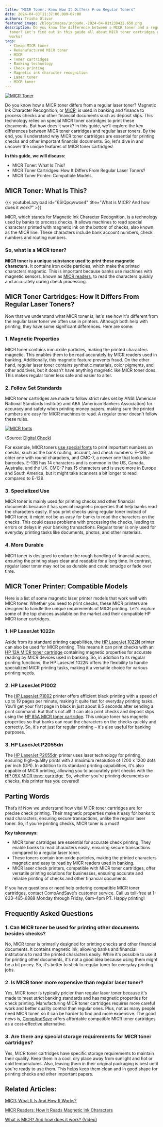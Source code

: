 ```yaml
---
title: "MICR Toner: Know How It Differs From Regular Toners"
date: 2024-04-03T11:37:00.000-07:00
authors: Trisha Olivar
featured_image: /blog/images/ingoude.-2024-04-01t230432.650.png
description: Do you know the difference between a MICR toner and a regular laser
  toner? Let's find out in this guide all about MICR toner cartridges and how it
  works!
tags:
  - Cheap MICR toner
  - Remanufactured MICR toner
  - MICR
  - Toner cartridges
  - Banking technology
  - Check printing
  - Magnetic ink character recognition
  - Laser toner
  - MICR toner
---
```

[![MICR Toner](/blog/images/ingoude.-2024-04-01t230432.650.png "MICR Toner: Know How It Differs From Regular Toners")](/blog/images/ingoude.-2024-04-01t230432.650.png)

Do you know how a MICR toner differs from a regular laser toner? Magnetic Ink Character Recognition, or [MICR](https://www.compandsave.com/blog/posts/micr-what-it-is-and-how-it-works.html), is used in banking and finance to process checks and other financial documents such as deposit slips. This technology relies on special MICR toner cartridges to print these documents. But how does it work? In this guide, we'll explore the key differences between MICR toner cartridges and regular laser toners. By the end, you'll understand why MICR toner cartridges are essential for printing checks and other important financial documents. So, let's dive in and uncover the unique features of MICR toner cartridges!

**In this guide, we will discuss:**

* MICR Toner: What Is This?
* MICR Toner Cartridges: How It Differs From Regular Laser Toners?
* MICR Toner Printer: Compatible Models

## MICR Toner: What Is This?

{{< youtubeLazyload id="6SIQpqwwoe4" title="What is MICR? And how does it work?" >}}

MICR, which stands for Magnetic Ink Character Recognition, is a technology used by banks to process checks. It allows machines to read special characters printed with magnetic ink on the bottom of checks, also known as the MICR line. These characters include bank account numbers, check numbers and routing numbers.

### So, what is a MICR toner?

**MICR toner is a unique substance used to print these magnetic characters.** It contains iron oxide particles, which make the printed characters magnetic. This is important because banks use machines with magnetic sensors, known as [MICR readers](https://www.compandsave.com/blog/posts/micr-readers-understanding-how-it-reads-magnetic-ink-characters.html), to read the characters quickly and accurately during check processing.

## MICR Toner Cartridges: How It Differs From Regular Laser Toners?

Now that we understand what MICR toner is, let's see how it's different from the regular laser toner we often use in printers. Although both help with printing, they have some significant differences. Here are some:

### 1. Magnetic Properties

MICR toner contains iron oxide particles, making the printed characters magnetic. This enables them to be read accurately by MICR readers used in banking. Additionally, this magnetic feature prevents fraud. On the other hand, regular laser toner contains synthetic materials, color pigments, and other additives, but it doesn't have anything magnetic like MICR toner does. This makes regular toner less safe and easier to alter.

### 2. Follow Set Standards

MICR toner cartridges are made to follow strict rules set by ANSI (American National Standards Institute) and ABA (American Bankers Association) for accuracy and safety when printing money papers, making sure the printed numbers are easy for MICR machines to read. A regular toner doesn't follow these rules.

[![MICR fonts](/blog/images/screenshot-2024-03-29-at-9.38.23 pm.png "MICR fonts")](/blog/images/screenshot-2024-03-29-at-9.38.23 pm.png)

(Source: [Digital Check](https://www.digitalcheck.com/battle-micr-fonts-better-e13b-cmc7/))

For example, MICR toners [use special fonts](<https://www.mekorma.com/resources/blog/details/micr-fonts-in-business-central-difference-between-e13b-and-cmc7#:~:text=MICR%20(or%20magnetic%20ink%20character,the%20world%3A%20E13B%20and%20CMC7.>) to print important numbers on checks, such as the bank routing, account, and check numbers: E-13B, an older one with round characters, and CMC-7, a newer one that looks like barcodes. E-13B has 14 characters and is common in the US, Canada, Australia, and the UK. CMC-7 has 15 characters and is used more in Europe and South America, but it might take scanners a bit longer to read compared to E-13B.

### 3. Specialized Use

MICR toner is mainly used for printing checks and other financial documents because it has special magnetic properties that help banks read the characters easily. If you print checks using regular toner instead of MICR toner, it might not be as easy for banks to read the characters on the checks. This could cause problems with processing the checks, leading to errors or delays in your banking transactions. Regular toner is only used for everyday printing tasks like documents, photos, and other materials.

### 4. More Durable

MICR toner is designed to endure the rough handling of financial papers, ensuring the printing stays clear and readable for a long time. In contrast, regular laser toner may not be as durable and could smudge or fade over time.

## MICR Toner Printer: Compatible Models

Here is a list of some magnetic laser printer models that work well with MICR toner. Whether you need to print checks, these MICR printers are designed to handle the unique requirements of MICR printing. Let's explore some of the top choices available on the market and their compatible HP MICR toner cartridges.

### 1. HP LaserJet 1022n

Aside from its standard printing capabilities, the [HP LaserJet 1022N](https://www.compandsave.com/hp/laserjet/1022n-toner-cartridges) printer can also be used for MICR printing. This means it can print checks with an [HP 12A MICR toner cartridge](https://www.compandsave.com/hp/12a-micr-toner-cartridge-q2612a-black) containing magnetic properties for accurate reading by MICR devices used in banking. So, in addition to its regular printing functions, the HP LaserJet 1022N offers the flexibility to handle specialized MICR printing tasks, making it a versatile choice for various printing needs.

### 2. HP LaserJet P1002

The [HP LaserJet P1002](https://www.compandsave.com/hp/laserjet/pro-p1109w-toner-cartridges) printer offers efficient black printing with a speed of up to 19 pages per minute, making it quite fast for everyday printing tasks. You'll get your first page in black in just about 8.5 seconds after sending a print command. But that's not all! It can also print checks and deposit slips using the [HP 85A MICR toner cartridge](https://www.compandsave.com/hp/85a-micr-toner-cartridge-ce285a-black). This unique toner has magnetic properties so that banks can read the characters on the checks quickly and correctly. So, it's not just for regular printing – it's also useful for banking purposes.

### 3. HP LaserJet P2055dn

The [HP LaserJet P2055dn](https://www.compandsave.com/hp/laserjet/p2055dn-toner-cartridges) printer uses laser technology for printing, ensuring high-quality prints with a maximum resolution of 1200 x 1200 dots per inch (DPI). In addition to its standard printing capabilities, it's also capable of MICR printing, allowing you to accurately print checks with the [HP 05X MICR toner cartridge](https://www.compandsave.com/hp/05x-micr-toner-cartridge-ce505x-black). So, whether you're printing documents or checks, this printer has you covered!

## Parting Words

That’s it! Now we understand how vital MICR toner cartridges are for precise check printing. Their magnetic properties make it easy for banks to read characters, ensuring secure transactions, unlike the regular laser toner. So, if you're printing checks, MICR toner is a must!

**Key takeaways:**

* MICR toner cartridges are essential for accurate check printing. They enable banks to read characters easily, ensuring secure transactions compared to a regular laser toner.
* These toners contain iron oxide particles, making the printed characters magnetic and easy to read by MICR readers used in banking.
* MICR laser check printers, compatible with MICR toner cartridges, offer versatile printing solutions for businesses, ensuring accurate and reliable printing of checks and other financial documents.

If you have questions or need help ordering compatible MICR toner cartridges, contact CompAndSave's customer service. Call us toll-free at 1-833-465-6888 Monday through Friday, 6am-4pm PT. Happy printing!

## Frequently Asked Questions

### 1. Can MICR toner be used for printing other documents besides checks?

No, MICR toner is primarily designed for printing checks and other financial documents. It contains magnetic ink, allowing banks and financial institutions to read the printed characters easily. While it's possible to use it for printing other documents, it's not a good idea because using them might be a bit pricey. So, it's better to stick to regular toner for everyday printing jobs.

### 2. Is MICR toner more expensive than regular laser toner?

Yes, MICR toner is typically pricier than regular laser toner because it's made to meet strict banking standards and has magnetic properties for check printing. Manufacturing MICR toner cartridges requires more careful work and better quality control than regular ones. Plus, not as many people need MICR toner, so it can be harder to find and more expensive. The good news is, [CompAndSave](https://www.compandsave.com/nsearch/?q=micr) offers affordable compatible MICR toner cartridges as a cost-effective alternative.

### 3. Are there any special storage requirements for MICR toner cartridges?

Yes, MICR toner cartridges have specific storage requirements to maintain their quality. Keep them in a cool, dry place away from sunlight and hot or cold temperatures. Also, leaving them in their original packaging is best until you're ready to use them. This helps keep them clean and in good shape for printing checks and other important papers.

## Related Articles:

[MICR: What It Is And How It Works?](https://www.compandsave.com/blog/posts/micr-what-it-is-and-how-it-works.html)

[MICR Readers: How It Reads Magnetic Ink Characters](https://www.compandsave.com/blog/posts/micr-readers-understanding-how-it-reads-magnetic-ink-characters.html)

[What is MICR? And how does it work? (Video)](https://www.youtube.com/watch?v=6SIQpqwwoe4)
